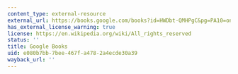 ```yaml
---
content_type: external-resource
external_url: https://books.google.com/books?id=HWDbt-QMHPgC&pg=PA10=onepage#v=onepage&q&f=false
has_external_license_warning: true
license: https://en.wikipedia.org/wiki/All_rights_reserved
status: ''
title: Google Books
uid: e080b7bb-7bee-467f-a478-2a4ecde30a39
wayback_url: ''
---
```

